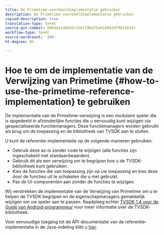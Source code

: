 ```yaml
---
title: De Primetime-voorbeeldimplementatie gebruiken
description: De Primetime-voorbeeldimplementatie gebruiken
copied-description: true
translation-type: tm+mt
source-git-commit: 89bdda1d4bd5c126f19ba75a819942df901183d1
workflow-type: tm+mt
source-wordcount: '204'
ht-degree: 0%

---
```



# Hoe te om de implementatie van de Verwijzing van Primetime {#how-to-use-the-primetime-reference-implementation} te gebruiken

De implementatie van de Primetime-verwijzing is een modulaire speler die is opgedeeld in afzonderlijke functies die u eenvoudig kunt wijzigen via gespecialiseerde functiemanagers. Deze functiemanagers worden gebruikt als brug om de toepassing en de bibliotheek van TVSDK aan te sluiten.

U kunt de referentie-implementatie op de volgende manieren gebruiken:

* Gebruik deze as-is zonder code te wijzigen (alle functies zijn ingeschakeld met standaardwaarden).
* Gebruik dit als een verwijzing om te begrijpen hoe u de TVSDK-bibliotheek kunt gebruiken.
* Kies de functies die van toepassing zijn op uw toepassing en kies deze door de functies uit te schakelen die u niet gebruikt.
* Pas de UI-componenten aan zonder de functies te wijzigen.

Wij verstrekken de implementatie van de Verwijzing van Primetime om u te helpen de TVSDK begrijpen en de eigenschapmanagers gemakkelijk wijzigen om uw speler aan te passen. Raadpleeg echter [TVSDK 1.4 voor de Guide van Android-programmeur](https://helpx.adobe.com/content/dam/help/en/primetime/programming-guides/psdk_android.pdf) voor meer informatie over de TVSDK-bibliotheek.

Voor eenvoudige toegang tot de API-documentatie van de referentie-implementatie in de Java-indeling klikt u [hier](https://help.adobe.com/en_US/primetime/api/reference_implementation/android/javadoc/index.html).
